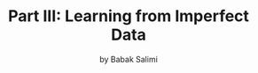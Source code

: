 ---
title: "Part III: Learning from Imperfect Data"
subtitle: by Babak Salimi
thumbnail: images/learn-from-imperfect-data.png
order: 3
summary: |
    When it comes to data preparation, data cleaning is often an essential yet quite costly task.
    If we are given a fixed cleaning budget, the challenge is to find the training data examples that would would bring the
    biggest positive impact on model performance if we were to clean them.
sections:
    - partial: content
    - title: References
      partial: list
      content:
        data: references.yaml
      params:
        header:
          field: group
        grouped: true
        showShortref: true
        showYearAfterVenue: true
        hideVenueTag: true
---